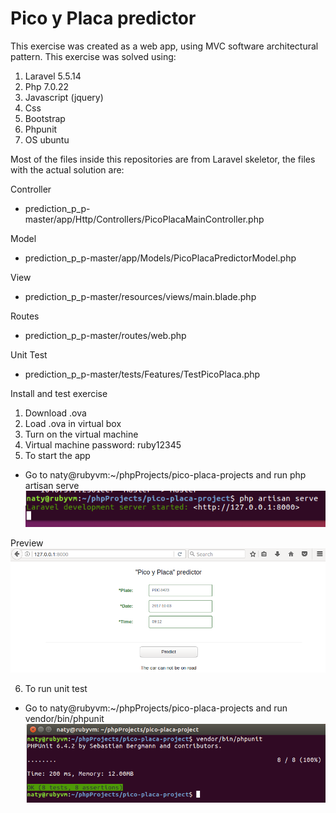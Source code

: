 # Pico y Placa predictor

This exercise was created as a web app, using MVC software architectural pattern.
This exercise was solved using:

1. Laravel 5.5.14
2. Php 7.0.22
3. Javascript (jquery)
4. Css  
5. Bootstrap 
6. Phpunit 
7. OS ubuntu 


Most of the files inside this repositories are from Laravel skeletor, the files with the actual solution are: 


Controller
- prediction_p_p-master/app/Http/Controllers/PicoPlacaMainController.php

Model
- prediction_p_p-master/app/Models/PicoPlacaPredictorModel.php

View 
- prediction_p_p-master/resources/views/main.blade.php

Routes
- prediction_p_p-master/routes/web.php

Unit Test
- prediction_p_p-master/tests/Features/TestPicoPlaca.php


Install and test exercise 

1. Download .ova
2. Load .ova in virtual box
3. Turn on the virtual machine
4. Virtual machine password: ruby12345
5. To start the app 
  - Go to naty@rubyvm:~/phpProjects/pico-placa-projects and run php artisan serve
![alt text](https://github.com/natykn/prediction_p_p/blob/master/imageReadme/terminal1.png)


Preview
![alt text](https://github.com/natykn/prediction_p_p/blob/master/imageReadme/responsePicoPlaca.png)

6. To run unit test
 - Go to naty@rubyvm:~/phpProjects/pico-placa-projects and run vendor/bin/phpunit
![alt text](https://github.com/natykn/prediction_p_p/blob/master/imageReadme/terminal2.png)

